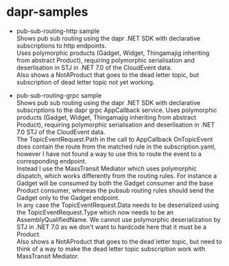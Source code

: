 # dapr-samples

- pub-sub-routing-http sample   
Shows pub sub routing using the dapr .NET SDK with declarative subscriptions to http endpoints.   
Uses polymorphic products (Gadget, Widget, Thingamajig inheriting from abstract Product), requiring polymorphic serialisation and deserlisation in STJ in .NET 7.0 of the CloudEvent data.   
Also shows a NotAProduct that goes to the dead letter topic, but subscription of dead letter topic not yet working.

- pub-sub-routing-grpc sample   
Shows pub sub routing using the dapr .NET SDK with declarative subscriptions to the dapr grpc AppCallback service. 
Uses polymorphic products (Gadget, Widget, Thingamajig inheriting from abstract Product), requiring polymorphic serialisation and deserlisation in .NET 7.0 STJ of the CloudEvent data.   
The TopicEventRequest.Path in the call to AppCallback OnTopicEvent does contain the route from the matched rule in the subscription.yaml, however I have not found a way to use this to route the event to a corresponding endpoint.   
Instead I use the MassTransit Mediator which uses polymorphic dispatch, which works differently from the routing rules. For instance a Gadget will be consumed by both the Gadget consumer and the base Product consumer, whereas the pubsub routing rules should send the Gadget only to the Gadget endpoint.   
In any case the TopicEventRequest.Data needs to be deserialized using the TopicEventRequest.Type which now needs to be an AssemblyQualifiedName. We cannot use polymorphic deserialization by STJ in .NET 7.0 as we don't want to hardcode here that it must be a Product.   
Also shows a NotAProduct that goes to the dead letter topic, but need to think of a way to make the dead letter topic subscription work with MassTransit Mediator.
